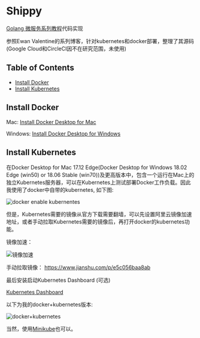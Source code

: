 # Shippy
[Golang 微服务系列教程](https://ewanvalentine.io/microservices-in-golang-part-1/)代码实现

参照Ewan Valentine的系列博客，针对kubernetes和docker部署，整理了其源码(Google Cloud和CircleCI因不在研究范围，未使用)

## Table of Contents

- [Install Docker](install-docker)
- [Install Kubernetes](install-kubernetes)

## Install Docker

Mac: [Install Docker Desktop for Mac](https://docs.docker.com/docker-for-mac/install/)

Windows: [Install Docker Desktop for Windows](https://docs.docker.com/docker-for-windows/install/)

## Install Kubernetes

在Docker Desktop for Mac 17.12 Edge(Docker Desktop for Windows 18.02 Edge (win50) or 18.06 Stable (win70))及更高版本中，包含一个运行在Mac上的独立Kubernetes服务器，可以在Kubernetes上测试部署Docker工作负载。因此我使用了docker中自带的kubernetes, 如下图:

![docker enable kubernentes](https://github.com/sibosendteam/shippy/images/QQ20190722-173827@2x.png)

但是，Kubernetes需要的镜像从官方下载需要翻墙，可以先设置阿里云镜像加速地址，或者手动拉取Kubernetes需要的镜像后，再打开docker的kubernetes功能。

镜像加速：

![镜像加速](https://github.com/sibosendteam/shippy/images/QQ20190722-174035@2x.png)

手动拉取镜像：
https://www.jianshu.com/p/e5c056baa8ab

最后安装启动Kubernetes Dashboard (可选) 

[Kubernetes Dashboard](https://github.com/kubernetes/dashboard)

以下为我的docker+kubernetes版本:

![docker+kubernetes](https://github.com/sibosendteam/shippy/images/QQ20190722-170238@2x.png)

当然，使用[Minikube](https://kubernetes.io/docs/tasks/tools/install-minikube/)也可以。

